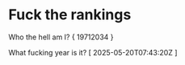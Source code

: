 # Fuck the rankings

Who the hell am I?
{ 19712034 }

What fucking year is it?
[ 2025-05-20T07:43:20Z ]
